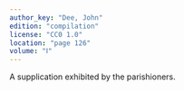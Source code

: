 ```yaml
---
author_key: "Dee, John"
edition: "compilation"
license: "CC0 1.0"
location: "page 126"
volume: "Ⅰ"
---
```

A supplication exhibited by the parishioners.
